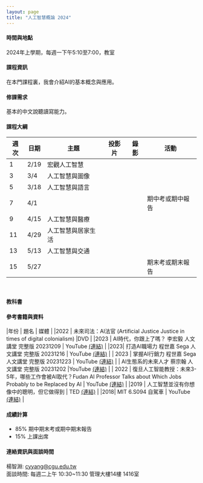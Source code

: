```yaml
---
layout: page
title: "人工智慧概論 2024"
---
```

#### 時間與地點
2024年上學期，每週一下午5:10至7:00，教室<br/>

#### 課程資訊
在本門課程裏，我會介紹AI的基本概念與應用。

#### 修課需求
基本的中文說聽讀寫能力。

#### 課程大綱

|週次|日期|主題                                                      |投影片   |錄影 | 活動 |
|--- |--- |---                                                      |---|---|---|
|1   |2/19        | 宏觀人工智慧    |      |         |                              |
|3   |3/4         | 人工智慧與圖像        |      |         |                              |
|5   |3/18        | 人工智慧與語言        |      |         |                              |
|7   |4/1         |                 |      |         |  期中考或期中報告             |
|9   |4/15        | 人工智慧與醫療   |      |         |                              |
|11  |4/29        | 人工智慧與居家生活 |      |         |                              |
|13  |5/13        | 人工智慧與交通   |      |         |                              |
|15  |5/27        |                 |      |         |  期末考或期末報告             |

<br/>

#### 教科書

#### 參考書籍與資料

|年份 | 題名 | 媒體 |
|2022 | 未來司法：AI法官 (Artificial Justice Justice in times of digital colonialism) |DVD |
|2023 | AI時代，你跟上了嗎？ 李宏毅 人文講堂 完整版 20231209 | YouTube [(連結)](https://www.youtube.com/watch?v=iqaiPyvDD4Y&ab_channel=%E5%A4%A7%E6%84%9B%E4%BA%BA%E6%96%87%E8%AC%9B%E5%A0%82) |
|2023| 打造AI職場力 程世嘉 Sega 人文講堂 完整版 20231216 | YouTube [(連結)](https://www.youtube.com/watch?v=Z_TKi51hoCg&ab_channel=%E5%A4%A7%E6%84%9B%E4%BA%BA%E6%96%87%E8%AC%9B%E5%A0%82) |
| 2023 | 掌握AI行銷力 程世嘉 Sega 人文講堂 完整版 20231223 | YouTube [(連結)](https://www.youtube.com/watch?v=gzJtKvSIP-w&ab_channel=%E5%A4%A7%E6%84%9B%E4%BA%BA%E6%96%87%E8%AC%9B%E5%A0%82) |
| AI生態系的未來人才 蔡宗翰 人文講堂 完整版 20231202 |YouTube [(連結)](https://www.youtube.com/watch?v=se6hJ5QqMCo&ab_channel=%E5%A4%A7%E6%84%9B%E4%BA%BA%E6%96%87%E8%AC%9B%E5%A0%82) |
| 2022 | 復旦人工智能教授：未來3-5年，哪些工作會被AI取代？Fudan AI Professor Talks about Which Jobs Probably to be Replaced by AI |  YouTube [(連結)](https://www.youtube.com/watch?v=vT54wNB4DM4&ab_channel=%E4%B8%80%E6%9D%A1Yit) |
|2019 | 人工智慧並沒有你想像中的聰明，但它做得到 | TED [(連結)](https://www.ted.com/talks/jeff_dean_ai_isn_t_as_smart_as_you_think_but_it_could_be?language=zh-tw) |
|2018|  MIT 6.S094 自駕車 | YouTube [(連結)](https://www.youtube.com/playlist?list=PLts9ZnoIwN9MJOXSFal2wFImRjfUhmYSP) |

#### 成績計算
- 85% 期中期末考或期中期末報告
- 15% 上課出席

#### 連絡資訊與面談時間
楊智淵: cyyang@cgu.edu.tw <br/>
面談時間: 每週二上午 10:30~11:30 管理大樓14樓 1416室<br/>
